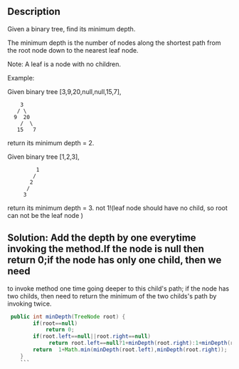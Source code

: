 ## Description
Given a binary tree, find its minimum depth.

The minimum depth is the number of nodes along the shortest path from the root node down to the nearest leaf node.

Note: A leaf is a node with no children.

Example:

Given binary tree [3,9,20,null,null,15,7],
```
    3
   / \
  9  20
    /  \
   15   7
   ```
return its minimum depth = 2.
   
Given binary tree [1,2,3],
```
         1
        /
       2
      /
     3 
```
return its minimum depth = 3. not 1!(leaf node should have no child, so root can not be the leaf node )


## Solution: Add the depth by one  everytime invoking the method.If the node is null then return 0;if the node has only one child, then we need 
to invoke method one time going deeper to this child's path; if the node has two childs, then need to return the minimum of the two childs's path
by invoking twice.

```java
 public int minDepth(TreeNode root) {
        if(root==null)
            return 0;
        if(root.left==null||root.right==null)
             return root.left==null?1+minDepth(root.right):1+minDepth(root.left);//process the situation like example 2
        return  1+Math.min(minDepth(root.left),minDepth(root.right));
    }
    ```


